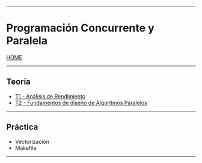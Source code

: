 
---
# Programación Concurrente y Paralela

[HOME](../README.md)

---

## Teoría

- [T1 - Análisis de Rendimiento](data/T1.md)
- [T2 - Fundamentos de diseño de Algoritmos Paralelos](data/T2.md)

---
## Práctica

- Vectorización
- Makefile

---